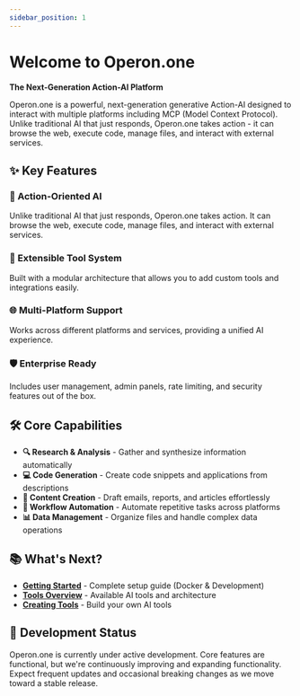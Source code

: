 ```yaml
---
sidebar_position: 1
---
```


# Welcome to Operon.one

**The Next-Generation Action-AI Platform**

Operon.one is a powerful, next-generation generative Action-AI designed to interact with multiple platforms including MCP (Model Context Protocol). Unlike traditional AI that just responds, Operon.one takes action - it can browse the web, execute code, manage files, and interact with external services.

## ✨ Key Features

### 🎯 Action-Oriented AI

Unlike traditional AI that just responds, Operon.one takes action. It can browse the web, execute code, manage files, and interact with external services.

### 🔧 Extensible Tool System

Built with a modular architecture that allows you to add custom tools and integrations easily.

### 🌐 Multi-Platform Support

Works across different platforms and services, providing a unified AI experience.

### 🛡️ Enterprise Ready

Includes user management, admin panels, rate limiting, and security features out of the box.

## 🛠️ Core Capabilities

- **🔍 Research & Analysis** - Gather and synthesize information automatically
- **💻 Code Generation** - Create code snippets and applications from descriptions
- **📝 Content Creation** - Draft emails, reports, and articles effortlessly
- **🔄 Workflow Automation** - Automate repetitive tasks across platforms
- **📊 Data Management** - Organize files and handle complex data operations

## 📚 What's Next?

- [**Getting Started**](./getting-started.md) - Complete setup guide (Docker & Development)
- [**Tools Overview**](./tools/index.md) - Available AI tools and architecture
- [**Creating Tools**](./tools/creating-tools.md) - Build your own AI tools

## 🚧 Development Status

Operon.one is currently under active development. Core features are functional, but we're continuously improving and expanding functionality. Expect frequent updates and occasional breaking changes as we move toward a stable release.
